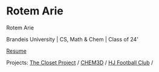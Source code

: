 # Rotem Arie


Rotem Arie

Brandeis University | CS, Math & Chem | Class of 24'

[Resume](https://drive.google.com/file/d/1C6Xt1cynHBZ2QXZP7MAQBwBBS_RLnkw0/view?usp=drive_link)

Projects: [The Closet Project](https://github.com/rotemarie/The-Closet-Project.git) /
[CHEM3D](https://github.com/rotemarie/CHEM3D.git) / 
[HJ Football Club](https://github.com/rotemarie/HJFC) /



